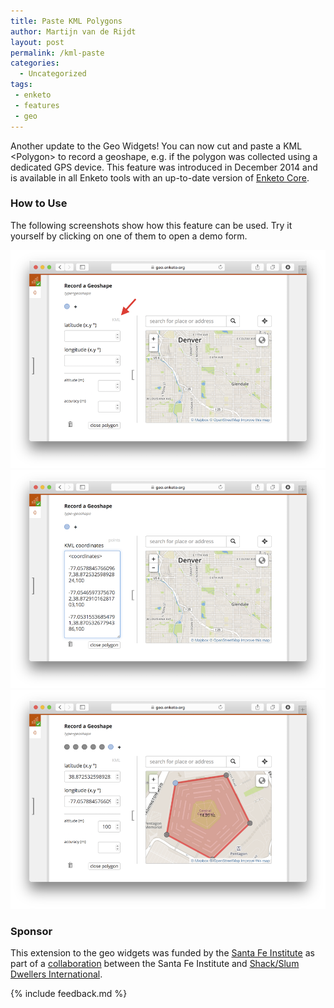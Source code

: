 ```yaml
---
title: Paste KML Polygons
author: Martijn van de Rijdt
layout: post
permalink: /kml-paste
categories:
  - Uncategorized
tags:
 - enketo
 - features
 - geo
---
```


Another update to the Geo Widgets! You can now cut and paste a KML <Polygon\> to record a geoshape, e.g. if the polygon was collected using a dedicated GPS device. This feature was introduced in December 2014 and is available in all Enketo tools with an up-to-date version of [Enketo Core](https://github.com/enketo/enketo-core). 

### How to Use

The following screenshots show how this feature can be used. Try it yourself by clicking on one of them to open a demo form.

[![KML Paste Screenshot - step 1](../files/2015/02/kml1.png "KML Paste Screenshot - step 1")](https://geo.enketo.org/webform)
[![KML Paste Screenshot - step 3](../files/2015/02/kml3.png "KML Paste Screenshot - step 3")](https://geo.enketo.org/webform)
[![KML Paste Screenshot - step 4](../files/2015/02/kml4.png "KML Paste Screenshot - step 4")](https://geo.enketo.org/webform)

### Sponsor

This extension to the geo widgets was funded by the [Santa Fe Institute](http://www.santafe.edu) as part of a [collaboration](http://www.santafe.edu/news/item/gates-slums-announce/) between the Santa Fe Institute and [Shack/Slum Dwellers International](http://www.sdinet.org/). 

{% include feedback.md %}
